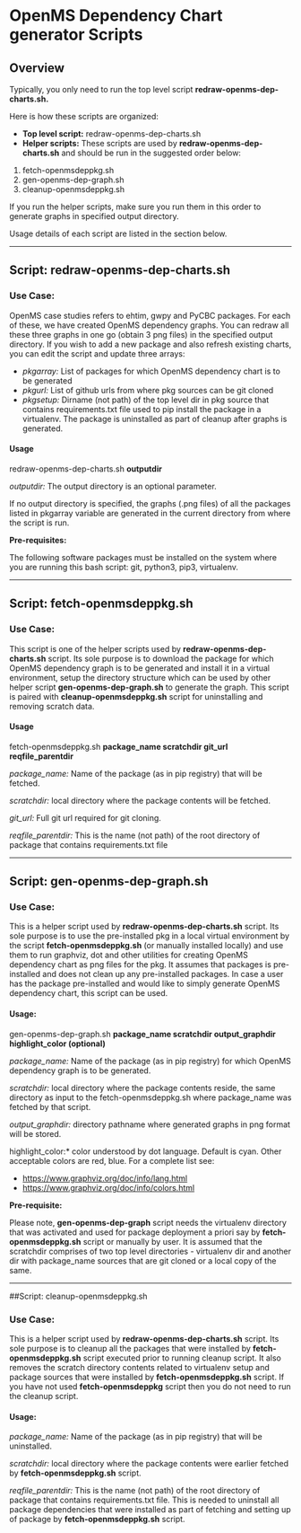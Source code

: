 # OpenMS Dependency Chart generator Scripts 

## Overview

Typically, you only need to run the top level script **redraw-openms-dep-charts.sh.**

Here is how these scripts are organized:

* **Top level script:**  redraw-openms-dep-charts.sh
* **Helper scripts:** These scripts are used by **redraw-openms-dep-charts.sh**
and should be run in the suggested order below:

1. fetch-openmsdeppkg.sh
2. gen-openms-dep-graph.sh
3. cleanup-openmsdeppkg.sh

If you run the helper scripts, make sure you run them in this order to generate graphs in specified output directory.

Usage details of each script are listed in the section below.

----

## Script: redraw-openms-dep-charts.sh

### Use Case:

OpenMS case studies refers to ehtim, gwpy and PyCBC packages.  For each of these,
we have created OpenMS dependency graphs.  You can redraw all these three graphs
in one go (obtain 3 png files) in the specified output directory. If you wish
to add a new package and also refresh existing charts, you can edit the script
and update three arrays:

* *pkgarray:* List of packages for which OpenMS dependency chart is to be generated
* *pkgurl:* List of github urls from where pkg sources can be git cloned
* *pkgsetup:* Dirname (not path) of the top level dir in pkg source that contains
  requirements.txt file used to pip install the package in a virtualenv.
  The package is uninstalled as part of cleanup after graphs is generated.

#### Usage

redraw-openms-dep-charts.sh **outputdir**

*outputdir:* The output directory is an optional parameter.

If no output directory is specified, the graphs (.png files) of all the packages
listed in pkgarray variable are generated in the current directory from where 
the script is run.

**Pre-requisites:**

The following software packages must be installed on the system where you are running this bash script:  git, python3, pip3, virtualenv.

----

## Script: fetch-openmsdeppkg.sh

### Use Case:

This script is one of the helper scripts used by **redraw-openms-dep-charts.sh**
script. Its sole purpose is to download the package for which OpenMS dependency
graph is to be generated and install it in a virtual environment, setup the 
directory structure which can be used by other helper script 
**gen-openms-dep-graph.sh** to generate the graph.  This script is paired with
**cleanup-openmsdeppkg.sh** script for uninstalling and removing scratch data.

#### Usage

fetch-openmsdeppkg.sh **package_name scratchdir git_url reqfile_parentdir**

*package_name:*  Name of the package (as in pip registry) that will be fetched.

*scratchdir:* local directory where the package contents will be fetched.

*git_url:*  Full git url required for git cloning.

*reqfile_parentdir:*  This is the name (not path) of the root directory of package that contains requirements.txt file

----

## Script: gen-openms-dep-graph.sh

### Use Case:

This is a helper script used by **redraw-openms-dep-charts.sh** script. Its sole
purpose is to use the pre-installed pkg in a local virtual environment by
the script **fetch-openmsdeppkg.sh** (or manually installed locally) and use them
to run graphviz, dot and other utilities for creating OpenMS dependency chart
as png files for the pkg.  It assumes that packages is pre-installed and does
not clean up any pre-installed packages.  In case a user has the package 
pre-installed and would like to simply generate OpenMS dependency chart, this script can be used.

#### Usage:

gen-openms-dep-graph.sh **package_name scratchdir output_graphdir highlight_color (optional)**

*package_name:* Name of the package (as in pip registry) for which OpenMS dependency graph is to be generated.

*scratchdir:* local directory where the package contents reside, the same directory as input to the fetch-openmsdeppkg.sh where package_name was fetched by that script.

*output_graphdir:* directory pathname where generated graphs in png format will be stored.

highlight_color:* color understood by dot language.  Default is cyan.  Other
acceptable colors are red, blue.  For a complete list see:

* https://www.graphviz.org/doc/info/lang.html
* https://www.graphviz.org/doc/info/colors.html

**Pre-requisite:**

Please note, **gen-openms-dep-graph** script needs the virtualenv directory
that was activated and used for package deployment a priori say by
**fetch-openmsdeppkg.sh** script or manually by user.  It is assumed that the 
scratchdir comprises of two top level directories - virtualenv dir and another
dir with package_name sources that are git cloned or a local copy of the same.

----

##Script: cleanup-openmsdeppkg.sh

### Use Case:

This is a helper script used by **redraw-openms-dep-charts.sh** script. Its sole
purpose is to cleanup all the packages that were installed by
**fetch-openmsdeppkg.sh** script executed prior to running cleanup script. It
 also removes the scratch directory contents related to virtualenv setup and
package sources that were installed by **fetch-openmsdeppkg.sh** script. If you
have not used **fetch-openmsdeppkg** script then you do not need to run the cleanup script.

#### Usage:

*package_name:*  Name of the package (as in pip registry) that will be uninstalled.

*scratchdir:* local directory where the package contents were earlier fetched by
**fetch-openmsdeppkg.sh** script.

*reqfile_parentdir:*  This is the name (not path) of the root directory of
package that contains requirements.txt file. This is needed to uninstall all
package dependencies that were installed as part of fetching and setting up of package by **fetch-openmsdeppkg.sh** script.
